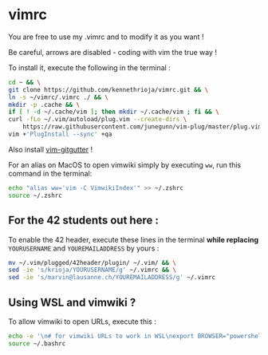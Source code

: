 # vimrc

You are free to use my .vimrc and to modify it as you want !

Be careful, arrows are disabled - coding with vim the true way !

To install it, execute the following in the terminal : 

```sh
cd ~ && \
git clone https://github.com/kennethrioja/vimrc.git && \
ln -s ~/vimrc/.vimrc ./ && \
mkdir -p .cache && \
if [ ! -d ~/.cache/vim ]; then mkdir ~/.cache/vim ; fi && \
curl -fLo ~/.vim/autoload/plug.vim --create-dirs \
    https://raw.githubusercontent.com/junegunn/vim-plug/master/plug.vim && \
vim +'PlugInstall --sync' +qa
```

Also install [vim-gitgutter](https://github.com/airblade/vim-gitgutter) !

For an alias on MacOS to open vimwiki simply by executing `ww`, run this command in the terminal:

```sh
echo "alias ww='vim -C VimwikiIndex'" >> ~/.zshrc
source ~/.zshrc
```

## For the 42 students out here :

To enable the 42 header, execute these lines in the terminal **while replacing** ```YOURUSERNAME``` and ```YOUREMAILADDRESS``` by yours :

```sh
mv ~/.vim/plugged/42header/plugin/ ~/.vim/ && \
sed -ie 's/krioja/YOURUSERNAME/g' ~/.vimrc && \
sed -ie 's/marvin@lausanne.ch/YOUREMAILADDRESS/g' ~/.vimrc
```

## Using WSL and vimwiki ?

To allow vimwiki to open URLs, execute this :

```sh
echo -e '\n# for vimwiki URLs to work in WSL\nexport BROWSER="powershell.exe /C start"' >> ~/.bashrc && \
source ~/.bashrc
```
